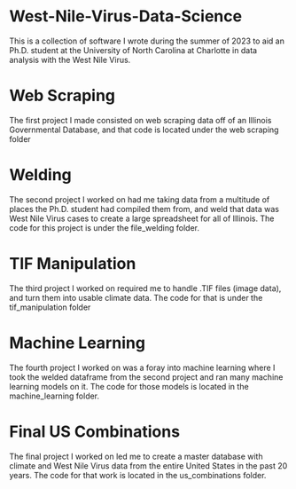 # West-Nile-Virus-Data-Science
This is a collection of software I wrote during the summer of 2023 to aid an Ph.D. student at the University of North Carolina at Charlotte in data analysis with the West Nile Virus.

# Web Scraping

The first project I made consisted on web scraping data off of an Illinois Governmental Database, and that code is located under the web scraping folder

# Welding

The second project I worked on had me taking data from a multitude of places the Ph.D. student had compiled them from, and weld that data was West Nile Virus cases to create a large spreadsheet for all of Illinois. The code for this project is under the file_welding folder.

# TIF Manipulation

The third project I worked on required me to handle .TIF files (image data), and turn them into usable climate data. The code for that is under the tif_manipulation folder

# Machine Learning

The fourth project I worked on was a foray into machine learning where I took the welded dataframe from the second project and ran many machine learning models on it. The code for those models is located in the machine_learning folder.

# Final US Combinations

The final project I worked on led me to create a master database with climate and West Nile Virus data from the entire United States in the past 20 years. The code for that work is located in the us_combinations folder.
